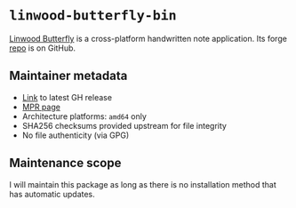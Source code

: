 # `linwood-butterfly-bin`

[Linwood Butterfly](https://butterfly.linwood.dev/) is a cross-platform
handwritten note application.  Its forge [repo](https://github.com/LinwoodDev/Butterfly)
is on GitHub.

## Maintainer metadata
* [Link](https://github.com/LinwoodDev/Butterfly/releases/latest) to latest GH release
* [MPR page](https://mpr.makedeb.org/packages/linwood-butterfly-bin)
* Architecture platforms: `amd64` only
* SHA256 checksums provided upstream for file integrity
* No file authenticity (via GPG)

## Maintenance scope

I will maintain this package as long as there is no installation method that has
automatic updates.
